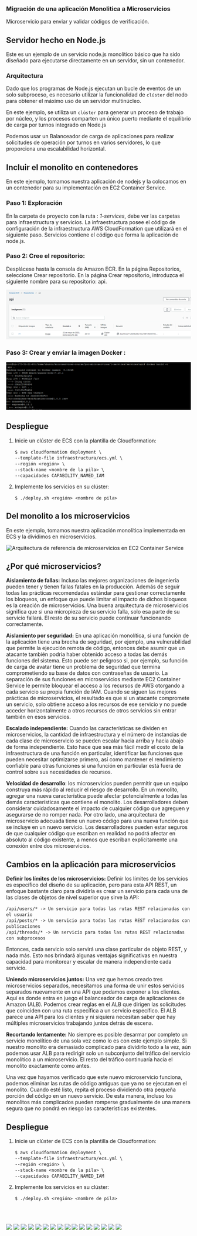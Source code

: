 ### Migración de una aplicación Monolitica a Microservicios

Microservicio para enviar y validar códigos de verificación.

## Servidor hecho en Node.js
Este es un ejemplo de un servicio node.js monolítico básico que ha sido diseñado para ejecutarse directamente en un servidor, sin un contenedor.

### Arquitectura

Dado que los programas de Node.js ejecutan un bucle de eventos de un solo subproceso, es necesario utilizar la funcionalidad de `clúster` del nodo para obtener el máximo uso de un servidor multinúcleo.

En este ejemplo, se utiliza un `clúster` para generar un proceso de trabajo por núcleo, y los procesos comparten un único puerto mediante el equilibrio de carga por turnos integrado en Node.js

Podemos usar un Balanceador de carga de aplicaciones para realizar solicitudes de operación por turnos en varios servidores, lo que proporciona una escalabilidad horizontal.

## Incluir el monolito en contenedores

En este ejemplo, tomamos nuestra aplicación de nodejs y la colocamos en un contenedor para su implementación en EC2 Container Service.

### Paso 1: Exploración
En la carpeta de proyecto con la ruta : _1-services_, debe ver las carpetas para infraestructura y servicios. La infraestructura posee el código de configuración de la infraestructura AWS CloudFormation que utilizará en el siguiente paso. Servicios contiene el código que forma la aplicación de node.js.

### Paso 2: Cree el repositorio:

Desplácese hasta la consola de Amazon ECR.
En la página Repositorios, seleccione Crear repositorio.
En la página Crear repositorio, introduzca el siguiente nombre para su repositorio: api.

![](./assets/2.PNG)

### Paso 3: Crear y enviar la imagen Docker :
![](./assets/1.PNG)


## Despliegue

1. Inicie un clúster de ECS con la plantilla de Cloudformation:

   ```
   $ aws cloudformation deployment \
   --template-file infraestructura/ecs.yml \
   --región <región> \
   --stack-name <nombre de la pila> \
   --capacidades CAPABILITY_NAMED_IAM
   ```

2. Implemente los servicios en su clúster:

   ```
   $ ./deploy.sh <región> <nombre de pila>
   ```

## Del monolito a los microservicios

En este ejemplo, tomamos nuestra aplicación monolítica implementada en ECS y la dividimos en microservicios.

![Arquitectura de referencia de microservicios en EC2 Container Service](../images/microservice-containers.png)

## ¿Por qué microservicios?

__Aislamiento de fallas:__ Incluso las mejores organizaciones de ingeniería pueden tener y tienen fallas fatales en la producción. Además de seguir todas las prácticas recomendadas estándar para gestionar correctamente los bloqueos, un enfoque que puede limitar el impacto de dichos bloqueos es la creación de microservicios. Una buena arquitectura de microservicios significa que si una micropieza de su servicio falla, solo esa parte de su servicio fallará. El resto de su servicio puede continuar funcionando correctamente.

__Aislamiento por seguridad:__ En una aplicación monolítica, si una función de la aplicación tiene una brecha de seguridad, por ejemplo, una vulnerabilidad que permite la ejecución remota de código, entonces debe asumir que un atacante también podría haber obtenido acceso a todas las demás funciones del sistema. Esto puede ser peligroso si, por ejemplo, su función de carga de avatar tiene un problema de seguridad que termina comprometiendo su base de datos con contraseñas de usuario. La separación de sus funciones en microservicios mediante EC2 Container Service le permite bloquear el acceso a los recursos de AWS otorgando a cada servicio su propia función de IAM. Cuando se siguen las mejores prácticas de microservicios, el resultado es que si un atacante compromete un servicio, solo obtiene acceso a los recursos de ese servicio y no puede acceder horizontalmente a otros recursos de otros servicios sin entrar también en esos servicios.

__Escalado independiente:__ Cuando las características se dividen en microservicios, la cantidad de infraestructura y el número de instancias de cada clase de microservicio se pueden escalar hacia arriba y hacia abajo de forma independiente. Esto hace que sea más fácil medir el costo de la infraestructura de una función en particular, identificar las funciones que pueden necesitar optimizarse primero, así como mantener el rendimiento confiable para otras funciones si una función en particular está fuera de control sobre sus necesidades de recursos.

__Velocidad de desarrollo__: los microservicios pueden permitir que un equipo construya más rápido al reducir el riesgo de desarrollo. En un monolito, agregar una nueva característica puede afectar potencialmente a todas las demás características que contiene el monolito. Los desarrolladores deben considerar cuidadosamente el impacto de cualquier código que agreguen y asegurarse de no romper nada. Por otro lado, una arquitectura de microservicio adecuada tiene un nuevo código para una nueva función que se incluye en un nuevo servicio. Los desarrolladores pueden estar seguros de que cualquier código que escriban en realidad no podrá afectar en absoluto al código existente, a menos que escriban explícitamente una conexión entre dos microservicios.

## Cambios en la aplicación para microservicios

__Definir los límites de los microservicios:__ Definir los límites de los servicios es específico del diseño de su aplicación, pero para esta API REST, un enfoque bastante claro para dividirla es crear un servicio para cada una de las clases de objetos de nivel superior que sirve la API:

```
/api/users/* -> Un servicio para todas las rutas REST relacionadas con el usuario
/api/posts/* -> Un servicio para todas las rutas REST relacionadas con publicaciones
/api/threads/* -> Un servicio para todas las rutas REST relacionadas con subprocesos
```

Entonces, cada servicio solo servirá una clase particular de objeto REST, y nada más. Esto nos brindará algunas ventajas significativas en nuestra capacidad para monitorear y escalar de manera independiente cada servicio.

__Uniendo microservicios juntos:__ Una vez que hemos creado tres microservicios separados, necesitamos una forma de unir estos servicios separados nuevamente en una API que podamos exponer a los clientes. Aquí es donde entra en juego el balanceador de carga de aplicaciones de Amazon (ALB). Podemos crear reglas en el ALB que dirigen las solicitudes que coinciden con una ruta específica a un servicio específico. El ALB parece una API para los clientes y ni siquiera necesitan saber que hay múltiples microservicios trabajando juntos detrás de escena.

__Recortando lentamente:__ No siempre es posible desarmar por completo un servicio monolítico de una sola vez como lo es con este ejemplo simple. Si nuestro monolito era demasiado complicado para dividirlo todo a la vez, aún podemos usar ALB para redirigir solo un subconjunto del tráfico del servicio monolítico a un microservicio. El resto del tráfico continuaría hacia el monolito exactamente como antes.

Una vez que hayamos verificado que este nuevo microservicio funciona, podemos eliminar las rutas de código antiguas que ya no se ejecutan en el monolito. Cuando esté listo, repita el proceso dividiendo otra pequeña porción del código en un nuevo servicio. De esta manera, incluso los monolitos más complicados pueden romperse gradualmente de una manera segura que no pondrá en riesgo las características existentes.

## Despliegue

1. Inicie un clúster de ECS con la plantilla de Cloudformation:

   ```
   $ aws cloudformation deployment \
   --template-file infraestructura/ecs.yml \
   --región <región> \
   --stack-name <nombre de la pila> \
   --capacidades CAPABILITY_NAMED_IAM
   ```

2. Implemente los servicios en su clúster:

   ```
   $ ./deploy.sh <región> <nombre de pila>




![](./assets/3.PNG)
![](./assets/4.PNG)
![](./assets/5.PNG)
![](./assets/6.PNG)
![](./assets/7.PNG)
![](./assets/8.PNG)
![](./assets/9.PNG)
![](./assets/10.PNG)
![](./assets/11.PNG)
![](./assets/12.PNG)
![](./assets/13.PNG)
![](./assets/14.PNG)
![](./assets/15.PNG)
![](./assets/16.PNG)
![](./assets/17.PNG)
![](./assets/18.PNG)